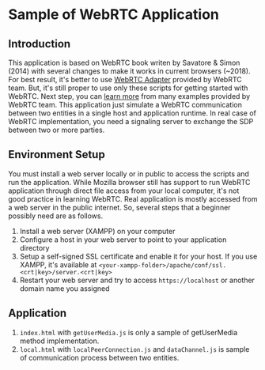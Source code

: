 # Sample of WebRTC Application

## Introduction
This application is based on WebRTC book writen by Savatore & Simon (2014) with several changes to make it works in current browsers (~2018). For best result, it's better to use [WebRTC Adapter][webrtc-adapter] provided by WebRTC team. But, it's still proper to use only these scripts for getting started with WebRTC. Next step, you can [learn more][webrtc-sample] from many examples provided by WebRTC team.
This application just simulate a WebRTC communication between two entities in a single host and application runtime. In real case of WebRTC implementation, you need a signaling server to exchange the SDP between two or more parties.

## Environment Setup
You must install a web server locally or in public to access the scripts and run the application. While Mozilla browser still has support to run WebRTC application through direct file access from your local computer, it's not good practice in learning WebRTC. Real application is mostly accessed from a web server in the public internet. So, several steps that a beginner possibly need are as follows.
1. Install a web server (XAMPP) on your computer
2. Configure a host in your web server to point to your application directory
3. Setup a self-signed SSL certificate and enable it for your host. If you use XAMPP, it's available at `<your-xampp-folder>/apache/conf/ssl.<crt|key>/server.<crt|key>`
4. Restart your web server and try to access `https://localhost` or another domain name you assigned

## Application
1. `index.html` with `getUserMedia.js` is only a sample of getUserMedia method implementation.
2. `local.html` with `localPeerConnection.js` and `dataChannel.js` is sample of communication process between two entities.

[webrtc-adapter]: https://github.com/webrtc/adapter
[webrtc-sample]: https://github.com/webrtc/samples

